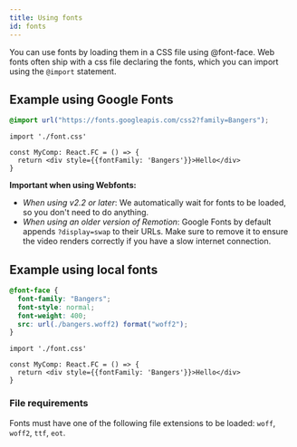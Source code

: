 ```yaml
---
title: Using fonts
id: fonts
---
```


You can use fonts by loading them in a CSS file using @font-face. Web fonts often ship with a css file declaring the fonts, which you can import using the `@import` statement.

## Example using Google Fonts

```css title="font.css"
@import url("https://fonts.googleapis.com/css2?family=Bangers");
```

```tsx twoslash title="MyComp.tsx"
import './font.css'

const MyComp: React.FC = () => {
  return <div style={{fontFamily: 'Bangers'}}>Hello</div>
}
```

**Important when using Webfonts:**

- _When using v2.2 or later_: We automatically wait for fonts to be loaded, so you don't need to do anything.
- _When using an older version of Remotion_: Google Fonts by default appends `?display=swap` to their URLs. Make sure to remove it to ensure the video renders correctly if you have a slow internet connection.

## Example using local fonts

```css title="font.css"
@font-face {
  font-family: "Bangers";
  font-style: normal;
  font-weight: 400;
  src: url(./bangers.woff2) format("woff2");
}
```

```tsx twoslash title="MyComp.tsx"
import './font.css'

const MyComp: React.FC = () => {
  return <div style={{fontFamily: 'Bangers'}}>Hello</div>
}
```

### File requirements

Fonts must have one of the following file extensions to be loaded: `woff`, `woff2`, `ttf`, `eot`.

